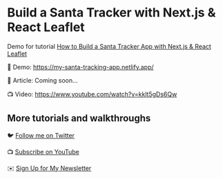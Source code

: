 # Build a Santa Tracker with Next.js & React Leaflet

Demo for tutorial [How to Build a Santa Tracker App with Next.js & React Leaflet](https://www.youtube.com/watch?v=kklt5gDs6Qw)

🚀 Demo: https://my-santa-tracking-app.netlify.app/

📝 Article: Coming soon...

📺 Video: https://www.youtube.com/watch?v=kklt5gDs6Qw

## More tutorials and walkthroughs

🐦 [Follow me on Twitter](https://twitter.com/colbyfayock)

📺 [Subscribe on YouTube](https://www.youtube.com/colbyfayock)

✉️ [Sign Up for My Newsletter](https://colbyfayock.com/newsletter)
